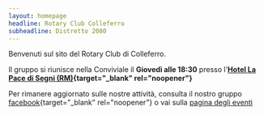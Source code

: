 ```yaml
---
layout: homepage
headline: Rotary Club Colleferro
subheadline: Distretto 2080
---
```



Benvenuti sul sito del Rotary Club di Colleferro.

Il gruppo si riunisce nella Conviviale il **Giovedì alle 18:30** 
presso l'**[Hotel La Pace di Segni (RM)](https://maps.app.goo.gl/Z1BJktkWdbQkxNZc9){target="_blank" rel="noopener"}**

Per rimanere aggiornato sulle nostre attività, consulta il nostro gruppo [facebook](https://www.facebook.com/groups/261320563918544){target="_blank" rel="noopener"}
o vai sulla [pagina degli eventi](./eventi)

